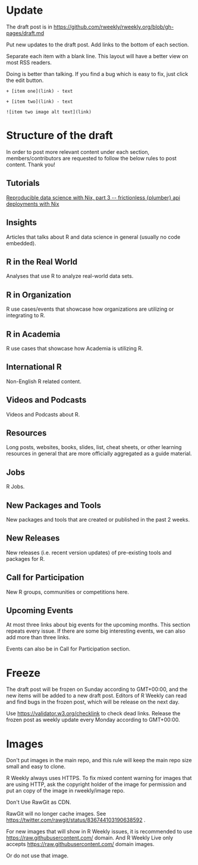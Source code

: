 # Update

The draft post is in https://github.com/rweekly/rweekly.org/blob/gh-pages/draft.md

Put new updates to the draft post. Add links to the bottom of each section.

Separate each item with a blank line. This layout will have a better view on most RSS readers.

Doing is better than talking. If you find a bug which is easy to fix, just click the edit button.

```
+ [item one](link) - text

+ [item two](link) - text

![item two image alt text](link)
```

# Structure of the draft

In order to post more relevant content under each section, members/contributors are requested to follow the below rules to post content. Thank you!

## Tutorials

[Reproducible data science with Nix, part 3 -- frictionless {plumber} api deployments with Nix](https://www.brodrigues.co/blog/2023-07-30-nix_for_r_part3/)

## Insights

Articles that talks about R and data science in general (usually no code embedded).

## R in the Real World

Analyses that use R to analyze real-world data sets.

## R in Organization

R use cases/events that showcase how organizations are utilizing or integrating to R.

## R in Academia

R use cases that showcase how Academia is utilizing R.

## International R

Non-English R related content.

## Videos and Podcasts

Videos and Podcasts about R.

## Resources

Long posts, websites, books, slides, list, cheat sheets, or other learning resources in general that are more officially aggregated as a guide material.

## Jobs

R Jobs.

## New Packages and Tools

New packages and tools that are created or published in the past 2 weeks.

## New Releases

New releases (i.e. recent version updates) of pre-existing tools and packages for R.

## Call for Participation

New R groups, communities or competitions here.

## Upcoming Events

At most three links about big events for the upcoming months. This section repeats every issue. If there are some big interesting events, we can also add more than three links.

Events can also be in Call for Participation section.

# Freeze

The draft post will be frozen on Sunday according to GMT+00:00, and the new items will be added to a new draft post. Editors of R Weekly can read and find bugs in the frozen post, which will be release on the next day.

Use https://validator.w3.org/checklink to check dead links. Release the frozen post as weekly update every Monday according to GMT+00:00.

# Images

Don't put images in the main repo, and this rule will keep the main repo size small and easy to clone.

R Weekly always uses HTTPS. To fix mixed content warning for images that are using HTTP, ask the copyright holder of the image for permission and put an copy of the image in rweekly/image repo.

Don't Use RawGit as CDN.

RawGit will no longer cache images. See https://twitter.com/rawgit/status/836744103190638592 .

For new images that will show in R Weekly issues, it is recommended to use https://raw.githubusercontent.com/ domain. And R Weekly Live only accepts https://raw.githubusercontent.com/ domain images.

Or do not use that image.
